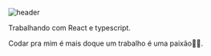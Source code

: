 ![header](https://user-images.githubusercontent.com/78929942/185477457-fbf6fb05-f3c3-4ca9-8b75-35efb26b9ff8.png)

Trabalhando com React e typescript.


Codar pra mim é mais doque um trabalho é uma paixão👨‍💻.

<!--
**rxmulx/rxmulx** is a ✨ _special_ ✨ repository because its `README.md` (this file) appears on your GitHub profile.

Here are some ideas to get you started:

- 🔭 I’m currently working on ...
- 🌱 I’m currently learning ...
- 👯 I’m looking to collaborate on ...
- 🤔 I’m looking for help with ...
- 💬 Ask me about ...
- 📫 How to reach me: ...
- 😄 Pronouns: ...
- ⚡ Fun fact: ...
-->
